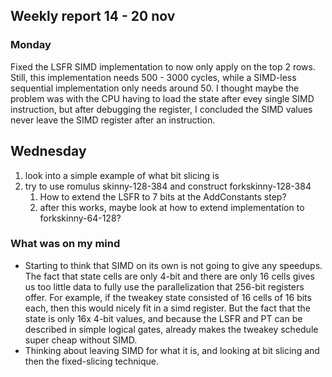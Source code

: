 ## Weekly report 14 - 20 nov

### Monday

Fixed the LSFR SIMD implementation to now only apply on the top 2 rows. Still, this implementation needs 500 - 3000
cycles, while a SIMD-less sequential implementation only needs around 50. I thought maybe the problem was with the CPU
having to load the state after evey single SIMD instruction, but after debugging the register, I concluded the SIMD
values never leave the SIMD register after an instruction.


## Wednesday
1) look into a simple example of what bit slicing is
2) try to use romulus skinny-128-384 and construct forkskinny-128-384
   1) How to extend the LSFR to 7 bits at the AddConstants step?
   2) after this works, maybe look at how to extend implementation to forkskinny-64-128?

### What was on my mind

- Starting to think that SIMD on its own is not going to give any speedups. The fact that state cells are only 4-bit
  and there are only 16 cells gives us too little data to fully use the parallelization that 256-bit registers offer.
  For example, if the tweakey state consisted of 16 cells of 16 bits each, then this would nicely fit in a simd
  register. But the fact that the state is only 16x 4-bit values, and because the LSFR and PT can be described in simple
  logical gates, already makes the tweakey schedule super cheap without SIMD.
- Thinking about leaving SIMD for what it is, and looking at bit slicing and then the fixed-slicing technique.